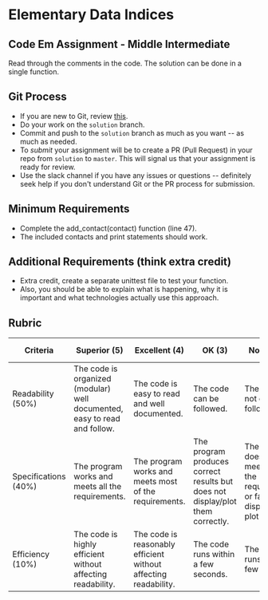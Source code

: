 # Elementary Data Indices
## Code Em Assignment - Middle Intermediate

Read through the comments in the code. The solution can be done in a
single function.

## Git Process

 * If you are new to Git, review [this](https://guides.github.com/activities/hello-world/).
 * Do your work on the `solution` branch.
 * Commit and push to the `solution` branch as much as you want -- as much as needed.
 * To _submit_ your assignment will be to create a PR (Pull Request) in your repo from `solution` to `master`. This will signal us that your assignment is ready for review.
 * Use the slack channel if you have any issues or questions -- definitely seek help if you don't understand Git or the PR process for submission.

## Minimum Requirements

* Complete the add_contact(contact) function (line 47).
* The included contacts and print statements should work.

## Additional Requirements (think extra credit)

* Extra credit, create a separate unittest file to test your function.
* Also, you should be able to explain what is happening, why it is
  important and what technologies actually use this approach.

## Rubric

| Criteria | Superior (5) | Excellent (4) | OK (3) | Not OK (2) | Unsatisfactory (1) | Grade/Comments |
| --- | --- | --- | --- | --- | --- | --- |
| Readability (50%) | The code is organized (modular) well documented, easy to read and follow. | The code is easy to read and well documented. | The code can be followed. | The code is not easily followed. | The code is a mess. |  |
| Specifications (40%) | The program works and meets all the requirements. | The program works and meets most of the requirements. | The program produces correct results but does not display/plot them correctly. | The program does not meet most of the requirements or fails to display or plot any. | Program does not work at all. |  |
| Efficiency (10%) | The code is highly efficient without affecting readability. | The code is reasonably efficient without affecting readability. | The code runs within a few seconds. | The code runs within a few minutes. | The code takes over an hour to run (or doesn't run at all). | |

